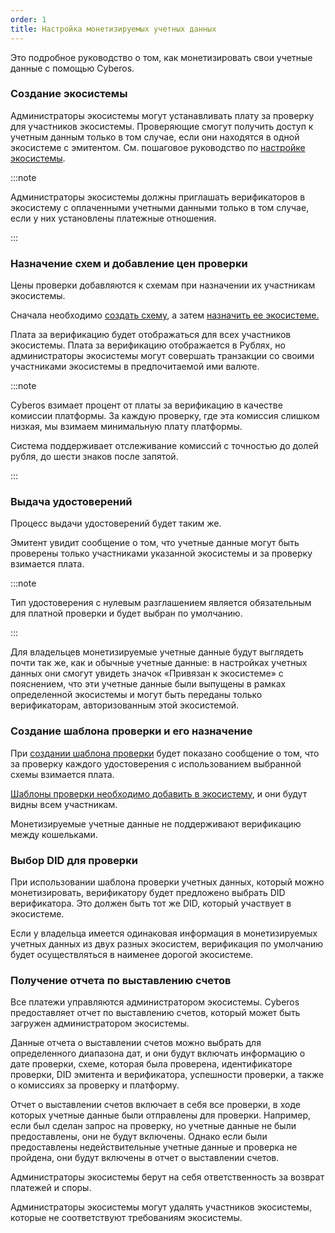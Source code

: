 ```yaml
---
order: 1
title: Настройка монетизируемых учетных данных
---
```


Это подробное руководство о том, как монетизировать свои учетные данные с помощью Cyberos.

### **Создание экосистемы**

Администраторы экосистемы могут устанавливать плату за проверку для участников экосистемы. Проверяющие смогут получить доступ к учетным данным только в том случае, если они находятся в одной экосистеме с эмитентом. См. пошаговое руководство по [настройке экосистемы](./../ekosistemnye-instrumenty/sozdanie-ekosistemy). 

:::note 

Администраторы экосистемы должны приглашать верификаторов в экосистему с оплаченными учетными данными только в том случае, если у них установлены платежные отношения.

:::

### **Назначение схем и добавление цен проверки**

Цены проверки добавляются к схемам при назначении их участникам экосистемы.

Сначала необходимо [создать схему](./../sozdanie-skhemy), а затем [назначить ее экосистеме.](./../ekosistemnye-instrumenty/sozdanie-ekosistemy)

Плата за верификацию будет отображаться для всех участников экосистемы. Плата за верификацию отображается в Рублях, но администраторы экосистемы могут совершать транзакции со своими участниками экосистемы в предпочитаемой ими валюте.

:::note 

Cyberos взимает процент от платы за верификацию в качестве комиссии платформы. За каждую проверку, где эта комиссия слишком низкая, мы взимаем минимальную плату платформы.

Система поддерживает отслеживание комиссий с точностью до долей рубля, до шести знаков после запятой.

:::

### **Выдача удостоверений**

Процесс выдачи удостоверений будет таким же. 

Эмитент увидит сообщение о том, что учетные данные могут быть проверены только участниками указанной экосистемы и за проверку взимается плата.

:::note 

Тип удостоверения с нулевым разглашением является обязательным для платной проверки и будет выбран по умолчанию.

:::

Для владельцев монетизируемые учетные данные будут выглядеть почти так же, как и обычные учетные данные: в настройках учетных данных они смогут увидеть значок «Привязан к экосистеме» с пояснением, что эти учетные данные были выпущены в рамках определенной экосистемы и могут быть переданы только верификаторам, авторизованным этой экосистемой.

### **Создание шаблона проверки и его назначение**

При [создании шаблона проверки](./../proverka-uchetnykh-dannykh) будет показано сообщение о том, что за проверку каждого удостоверения с использованием выбранной схемы взимается плата.

[Шаблоны проверки необходимо добавить в экосистему](./../ekosistemnye-instrumenty/sozdanie-ekosistemy), и они будут видны всем участникам.

Монетизируемые учетные данные не поддерживают верификацию между кошельками.

### **Выбор DID для проверки**

При использовании шаблона проверки учетных данных, который можно монетизировать, верификатору будет предложено выбрать DID верификатора. Это должен быть тот же DID, который участвует в экосистеме.

Если у владельца имеется одинаковая информация в монетизируемых учетных данных из двух разных экосистем, верификация по умолчанию будет осуществляться в наименее дорогой экосистеме.

### **Получение отчета по выставлению счетов**

Все платежи управляются администратором экосистемы. Cyberos предоставляет отчет по выставлению счетов, который может быть загружен администратором экосистемы.

Данные отчета о выставлении счетов можно выбрать для определенного диапазона дат, и они будут включать информацию о дате проверки, схеме, которая была проверена, идентификаторе проверки, DID эмитента и верификатора, успешности проверки, а также о комиссиях за проверку и платформу.

Отчет о выставлении счетов включает в себя все проверки, в ходе которых учетные данные были отправлены для проверки. Например, если был сделан запрос на проверку, но учетные данные не были предоставлены, они не будут включены. Однако если были предоставлены недействительные учетные данные и проверка не пройдена, они будут включены в отчет о выставлении счетов.

Администраторы экосистемы берут на себя ответственность за возврат платежей и споры.

Администраторы экосистемы могут удалять участников экосистемы, которые не соответствуют требованиям экосистемы.